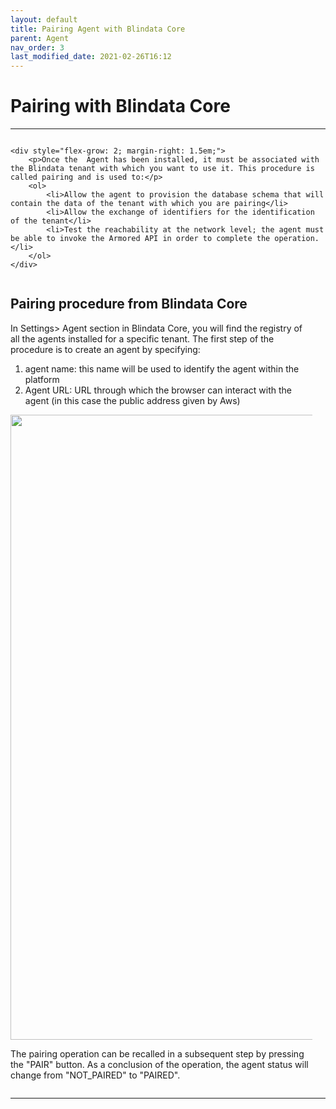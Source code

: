 ```yaml
---
layout: default
title: Pairing Agent with Blindata Core
parent: Agent
nav_order: 3
last_modified_date: 2021-02-26T16:12
---
```


# Pairing with Blindata Core

---

<div style="display: flex; flex-direction: row-reverse; align-items: flex-start;">
   
    <div style="flex-grow: 2; margin-right: 1.5em;">
        <p>Once the  Agent has been installed, it must be associated with the Blindata tenant with which you want to use it. This procedure is called pairing and is used to:</p>
        <ol>
            <li>Allow the agent to provision the database schema that will contain the data of the tenant with which you are pairing</li>
            <li>Allow the exchange of identifiers for the identification of the tenant</li>
            <li>Test the reachability at the network level; the agent must be able to invoke the Armored API in order to complete the operation.</li>
        </ol>
    </div>
</div>


## Pairing procedure from Blindata Core

  <div style="flex-grow: 2; margin-right: 1.5em;">
        <p>
In Settings> Agent section in Blindata Core, you will find the registry of all the agents installed for a specific tenant. The first step of the procedure is to create an agent by specifying:</p>
        <ol>
            <li>
agent name: this name will be used to identify the agent within the platform</li>
            <li>Agent URL: URL through which the browser can interact with the agent (in this case the public address given by Aws)
</li>
        </ol>
        <div style="display: flex; flex-direction: column; align-items: center;">
    <img src="{{site.baseurl}}/assets/images/CreateAgent.png" style="width: 1000px;">
   
<p>
The pairing operation can be recalled in a subsequent step by pressing the "PAIR" button. As a conclusion of the operation, the agent status will change from "NOT_PAIRED" to "PAIRED".</p>
</div>
    </div>



---
